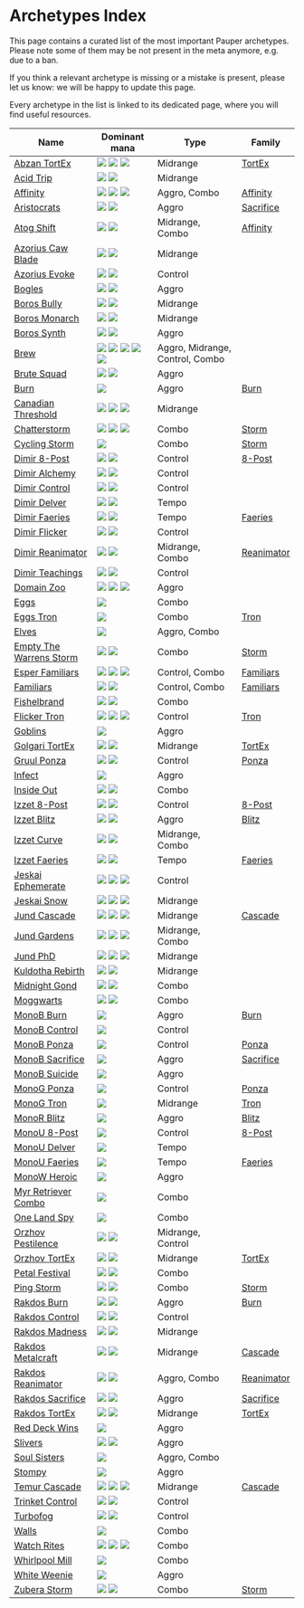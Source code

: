 <!-- This page is automatically generated by Myr: do not update it manually. -->
<!-- Changes directly applied here will be lost. -->
<!-- If you plan to update this page, please update the template at https://github.com/Pauperformance/pauperformance-bot -->
<!-- Templates can be found under pauperformance-bot/resources/templates/ -->
# Archetypes Index

This page contains a curated list of the most important Pauper archetypes.
Please note some of them may be not present in the meta anymore, e.g. due to a ban.

If you think a relevant archetype is missing or a mistake is present, please let us know: we will be happy to update this page.

Every archetype in the list is linked to its dedicated page, where you will find useful resources.

| Name                   | Dominant mana | Type            | Family          |
| -----------------------| ------------- | --------------- | --------------- |
[Abzan TortEx](../archetypes/Abzan%20TortEx.html) | <img src="../resources/images/mana/W.png" class="dominant-mana-icon"/> <img src="../resources/images/mana/B.png" class="dominant-mana-icon"/> <img src="../resources/images/mana/G.png" class="dominant-mana-icon"/> | Midrange        | [TortEx      ](../families/TortEx.html) |
[Acid Trip](../archetypes/Acid%20Trip.html) | <img src="../resources/images/mana/U.png" class="dominant-mana-icon"/> <img src="../resources/images/mana/W.png" class="dominant-mana-icon"/> | Midrange        | [            ](../families/.html) |
[Affinity](../archetypes/Affinity.html) | <img src="../resources/images/mana/B.png" class="dominant-mana-icon"/> <img src="../resources/images/mana/U.png" class="dominant-mana-icon"/> <img src="../resources/images/mana/R.png" class="dominant-mana-icon"/> | Aggro, Combo    | [Affinity    ](../families/Affinity.html) |
[Aristocrats](../archetypes/Aristocrats.html) | <img src="../resources/images/mana/B.png" class="dominant-mana-icon"/> <img src="../resources/images/mana/G.png" class="dominant-mana-icon"/> | Aggro           | [Sacrifice   ](../families/Sacrifice.html) |
[Atog Shift](../archetypes/Atog%20Shift.html) | <img src="../resources/images/mana/U.png" class="dominant-mana-icon"/> <img src="../resources/images/mana/R.png" class="dominant-mana-icon"/> | Midrange, Combo | [Affinity    ](../families/Affinity.html) |
[Azorius Caw Blade](../archetypes/Azorius%20Caw%20Blade.html) | <img src="../resources/images/mana/U.png" class="dominant-mana-icon"/> <img src="../resources/images/mana/W.png" class="dominant-mana-icon"/> | Midrange        | [            ](../families/.html) |
[Azorius Evoke](../archetypes/Azorius%20Evoke.html) | <img src="../resources/images/mana/U.png" class="dominant-mana-icon"/> <img src="../resources/images/mana/W.png" class="dominant-mana-icon"/> | Control         | [            ](../families/.html) |
[Bogles](../archetypes/Bogles.html) | <img src="../resources/images/mana/G.png" class="dominant-mana-icon"/> <img src="../resources/images/mana/W.png" class="dominant-mana-icon"/> | Aggro           | [            ](../families/.html) |
[Boros Bully](../archetypes/Boros%20Bully.html) | <img src="../resources/images/mana/W.png" class="dominant-mana-icon"/> <img src="../resources/images/mana/R.png" class="dominant-mana-icon"/> | Midrange        | [            ](../families/.html) |
[Boros Monarch](../archetypes/Boros%20Monarch.html) | <img src="../resources/images/mana/W.png" class="dominant-mana-icon"/> <img src="../resources/images/mana/R.png" class="dominant-mana-icon"/> | Midrange        | [            ](../families/.html) |
[Boros Synth](../archetypes/Boros%20Synth.html) | <img src="../resources/images/mana/W.png" class="dominant-mana-icon"/> <img src="../resources/images/mana/R.png" class="dominant-mana-icon"/> | Aggro           | [            ](../families/.html) |
[Brew](../archetypes/Brew.html) | <img src="../resources/images/mana/W.png" class="dominant-mana-icon"/> <img src="../resources/images/mana/U.png" class="dominant-mana-icon"/> <img src="../resources/images/mana/B.png" class="dominant-mana-icon"/> <img src="../resources/images/mana/R.png" class="dominant-mana-icon"/> <img src="../resources/images/mana/G.png" class="dominant-mana-icon"/> | Aggro, Midrange, Control, Combo | [            ](../families/.html) |
[Brute Squad](../archetypes/Brute%20Squad.html) | <img src="../resources/images/mana/U.png" class="dominant-mana-icon"/> <img src="../resources/images/mana/W.png" class="dominant-mana-icon"/> | Aggro           | [            ](../families/.html) |
[Burn](../archetypes/Burn.html) | <img src="../resources/images/mana/R.png" class="dominant-mana-icon"/> | Aggro           | [Burn        ](../families/Burn.html) |
[Canadian Threshold](../archetypes/Canadian%20Threshold.html) | <img src="../resources/images/mana/G.png" class="dominant-mana-icon"/> <img src="../resources/images/mana/R.png" class="dominant-mana-icon"/> <img src="../resources/images/mana/U.png" class="dominant-mana-icon"/> | Midrange        | [            ](../families/.html) |
[Chatterstorm](../archetypes/Chatterstorm.html) | <img src="../resources/images/mana/G.png" class="dominant-mana-icon"/> <img src="../resources/images/mana/R.png" class="dominant-mana-icon"/> <img src="../resources/images/mana/B.png" class="dominant-mana-icon"/> | Combo           | [Storm       ](../families/Storm.html) |
[Cycling Storm](../archetypes/Cycling%20Storm.html) | <img src="../resources/images/mana/B.png" class="dominant-mana-icon"/> | Combo           | [Storm       ](../families/Storm.html) |
[Dimir 8-Post](../archetypes/Dimir%208-Post.html) | <img src="../resources/images/mana/U.png" class="dominant-mana-icon"/> <img src="../resources/images/mana/B.png" class="dominant-mana-icon"/> | Control         | [8-Post      ](../families/8-Post.html) |
[Dimir Alchemy](../archetypes/Dimir%20Alchemy.html) | <img src="../resources/images/mana/U.png" class="dominant-mana-icon"/> <img src="../resources/images/mana/B.png" class="dominant-mana-icon"/> | Control         | [            ](../families/.html) |
[Dimir Control](../archetypes/Dimir%20Control.html) | <img src="../resources/images/mana/U.png" class="dominant-mana-icon"/> <img src="../resources/images/mana/B.png" class="dominant-mana-icon"/> | Control         | [            ](../families/.html) |
[Dimir Delver](../archetypes/Dimir%20Delver.html) | <img src="../resources/images/mana/U.png" class="dominant-mana-icon"/> <img src="../resources/images/mana/B.png" class="dominant-mana-icon"/> | Tempo           | [            ](../families/.html) |
[Dimir Faeries](../archetypes/Dimir%20Faeries.html) | <img src="../resources/images/mana/U.png" class="dominant-mana-icon"/> <img src="../resources/images/mana/B.png" class="dominant-mana-icon"/> | Tempo           | [Faeries     ](../families/Faeries.html) |
[Dimir Flicker](../archetypes/Dimir%20Flicker.html) | <img src="../resources/images/mana/U.png" class="dominant-mana-icon"/> <img src="../resources/images/mana/B.png" class="dominant-mana-icon"/> | Control         | [            ](../families/.html) |
[Dimir Reanimator](../archetypes/Dimir%20Reanimator.html) | <img src="../resources/images/mana/U.png" class="dominant-mana-icon"/> <img src="../resources/images/mana/B.png" class="dominant-mana-icon"/> | Midrange, Combo | [Reanimator  ](../families/Reanimator.html) |
[Dimir Teachings](../archetypes/Dimir%20Teachings.html) | <img src="../resources/images/mana/U.png" class="dominant-mana-icon"/> <img src="../resources/images/mana/B.png" class="dominant-mana-icon"/> | Control         | [            ](../families/.html) |
[Domain Zoo](../archetypes/Domain%20Zoo.html) | <img src="../resources/images/mana/R.png" class="dominant-mana-icon"/> <img src="../resources/images/mana/G.png" class="dominant-mana-icon"/> <img src="../resources/images/mana/W.png" class="dominant-mana-icon"/> | Aggro           | [            ](../families/.html) |
[Eggs](../archetypes/Eggs.html) | <img src="../resources/images/mana/C.png" class="dominant-mana-icon"/> | Combo           | [            ](../families/.html) |
[Eggs Tron](../archetypes/Eggs%20Tron.html) | <img src="../resources/images/mana/C.png" class="dominant-mana-icon"/> | Combo           | [Tron        ](../families/Tron.html) |
[Elves](../archetypes/Elves.html) | <img src="../resources/images/mana/G.png" class="dominant-mana-icon"/> | Aggro, Combo    | [            ](../families/.html) |
[Empty The Warrens Storm](../archetypes/Empty%20The%20Warrens%20Storm.html) | <img src="../resources/images/mana/U.png" class="dominant-mana-icon"/> <img src="../resources/images/mana/R.png" class="dominant-mana-icon"/> | Combo           | [Storm       ](../families/Storm.html) |
[Esper Familiars](../archetypes/Esper%20Familiars.html) | <img src="../resources/images/mana/W.png" class="dominant-mana-icon"/> <img src="../resources/images/mana/U.png" class="dominant-mana-icon"/> <img src="../resources/images/mana/B.png" class="dominant-mana-icon"/> | Control, Combo  | [Familiars   ](../families/Familiars.html) |
[Familiars](../archetypes/Familiars.html) | <img src="../resources/images/mana/U.png" class="dominant-mana-icon"/> <img src="../resources/images/mana/W.png" class="dominant-mana-icon"/> | Control, Combo  | [Familiars   ](../families/Familiars.html) |
[Fishelbrand](../archetypes/Fishelbrand.html) | <img src="../resources/images/mana/U.png" class="dominant-mana-icon"/> <img src="../resources/images/mana/B.png" class="dominant-mana-icon"/> | Combo           | [            ](../families/.html) |
[Flicker Tron](../archetypes/Flicker%20Tron.html) | <img src="../resources/images/mana/G.png" class="dominant-mana-icon"/> <img src="../resources/images/mana/R.png" class="dominant-mana-icon"/> <img src="../resources/images/mana/U.png" class="dominant-mana-icon"/> | Control         | [Tron        ](../families/Tron.html) |
[Goblins](../archetypes/Goblins.html) | <img src="../resources/images/mana/R.png" class="dominant-mana-icon"/> | Aggro           | [            ](../families/.html) |
[Golgari TortEx](../archetypes/Golgari%20TortEx.html) | <img src="../resources/images/mana/B.png" class="dominant-mana-icon"/> <img src="../resources/images/mana/G.png" class="dominant-mana-icon"/> | Midrange        | [TortEx      ](../families/TortEx.html) |
[Gruul Ponza](../archetypes/Gruul%20Ponza.html) | <img src="../resources/images/mana/R.png" class="dominant-mana-icon"/> <img src="../resources/images/mana/G.png" class="dominant-mana-icon"/> | Control         | [Ponza       ](../families/Ponza.html) |
[Infect](../archetypes/Infect.html) | <img src="../resources/images/mana/G.png" class="dominant-mana-icon"/> | Aggro           | [            ](../families/.html) |
[Inside Out](../archetypes/Inside%20Out.html) | <img src="../resources/images/mana/U.png" class="dominant-mana-icon"/> <img src="../resources/images/mana/W.png" class="dominant-mana-icon"/> | Combo           | [            ](../families/.html) |
[Izzet 8-Post](../archetypes/Izzet%208-Post.html) | <img src="../resources/images/mana/U.png" class="dominant-mana-icon"/> <img src="../resources/images/mana/R.png" class="dominant-mana-icon"/> | Control         | [8-Post      ](../families/8-Post.html) |
[Izzet Blitz](../archetypes/Izzet%20Blitz.html) | <img src="../resources/images/mana/U.png" class="dominant-mana-icon"/> <img src="../resources/images/mana/R.png" class="dominant-mana-icon"/> | Aggro           | [Blitz       ](../families/Blitz.html) |
[Izzet Curve](../archetypes/Izzet%20Curve.html) | <img src="../resources/images/mana/U.png" class="dominant-mana-icon"/> <img src="../resources/images/mana/R.png" class="dominant-mana-icon"/> | Midrange, Combo | [            ](../families/.html) |
[Izzet Faeries](../archetypes/Izzet%20Faeries.html) | <img src="../resources/images/mana/U.png" class="dominant-mana-icon"/> <img src="../resources/images/mana/R.png" class="dominant-mana-icon"/> | Tempo           | [Faeries     ](../families/Faeries.html) |
[Jeskai Ephemerate](../archetypes/Jeskai%20Ephemerate.html) | <img src="../resources/images/mana/W.png" class="dominant-mana-icon"/> <img src="../resources/images/mana/U.png" class="dominant-mana-icon"/> <img src="../resources/images/mana/R.png" class="dominant-mana-icon"/> | Control         | [            ](../families/.html) |
[Jeskai Snow](../archetypes/Jeskai%20Snow.html) | <img src="../resources/images/mana/W.png" class="dominant-mana-icon"/> <img src="../resources/images/mana/U.png" class="dominant-mana-icon"/> <img src="../resources/images/mana/R.png" class="dominant-mana-icon"/> | Midrange        | [            ](../families/.html) |
[Jund Cascade](../archetypes/Jund%20Cascade.html) | <img src="../resources/images/mana/B.png" class="dominant-mana-icon"/> <img src="../resources/images/mana/R.png" class="dominant-mana-icon"/> <img src="../resources/images/mana/G.png" class="dominant-mana-icon"/> | Midrange        | [Cascade     ](../families/Cascade.html) |
[Jund Gardens](../archetypes/Jund%20Gardens.html) | <img src="../resources/images/mana/B.png" class="dominant-mana-icon"/> <img src="../resources/images/mana/R.png" class="dominant-mana-icon"/> <img src="../resources/images/mana/G.png" class="dominant-mana-icon"/> | Midrange, Combo | [            ](../families/.html) |
[Jund PhD](../archetypes/Jund%20PhD.html) | <img src="../resources/images/mana/B.png" class="dominant-mana-icon"/> <img src="../resources/images/mana/R.png" class="dominant-mana-icon"/> <img src="../resources/images/mana/G.png" class="dominant-mana-icon"/> | Midrange        | [            ](../families/.html) |
[Kuldotha Rebirth](../archetypes/Kuldotha%20Rebirth.html) | <img src="../resources/images/mana/W.png" class="dominant-mana-icon"/> <img src="../resources/images/mana/R.png" class="dominant-mana-icon"/> | Midrange        | [            ](../families/.html) |
[Midnight Gond](../archetypes/Midnight%20Gond.html) | <img src="../resources/images/mana/W.png" class="dominant-mana-icon"/> <img src="../resources/images/mana/G.png" class="dominant-mana-icon"/> | Combo           | [            ](../families/.html) |
[Moggwarts](../archetypes/Moggwarts.html) | <img src="../resources/images/mana/B.png" class="dominant-mana-icon"/> <img src="../resources/images/mana/R.png" class="dominant-mana-icon"/> | Combo           | [            ](../families/.html) |
[MonoB Burn](../archetypes/MonoB%20Burn.html) | <img src="../resources/images/mana/B.png" class="dominant-mana-icon"/> | Aggro           | [Burn        ](../families/Burn.html) |
[MonoB Control](../archetypes/MonoB%20Control.html) | <img src="../resources/images/mana/B.png" class="dominant-mana-icon"/> | Control         | [            ](../families/.html) |
[MonoB Ponza](../archetypes/MonoB%20Ponza.html) | <img src="../resources/images/mana/B.png" class="dominant-mana-icon"/> | Control         | [Ponza       ](../families/Ponza.html) |
[MonoB Sacrifice](../archetypes/MonoB%20Sacrifice.html) | <img src="../resources/images/mana/B.png" class="dominant-mana-icon"/> | Aggro           | [Sacrifice   ](../families/Sacrifice.html) |
[MonoB Suicide](../archetypes/MonoB%20Suicide.html) | <img src="../resources/images/mana/B.png" class="dominant-mana-icon"/> | Aggro           | [            ](../families/.html) |
[MonoG Ponza](../archetypes/MonoG%20Ponza.html) | <img src="../resources/images/mana/G.png" class="dominant-mana-icon"/> | Control         | [Ponza       ](../families/Ponza.html) |
[MonoG Tron](../archetypes/MonoG%20Tron.html) | <img src="../resources/images/mana/G.png" class="dominant-mana-icon"/> | Midrange        | [Tron        ](../families/Tron.html) |
[MonoR Blitz](../archetypes/MonoR%20Blitz.html) | <img src="../resources/images/mana/R.png" class="dominant-mana-icon"/> | Aggro           | [Blitz       ](../families/Blitz.html) |
[MonoU 8-Post](../archetypes/MonoU%208-Post.html) | <img src="../resources/images/mana/U.png" class="dominant-mana-icon"/> | Control         | [8-Post      ](../families/8-Post.html) |
[MonoU Delver](../archetypes/MonoU%20Delver.html) | <img src="../resources/images/mana/U.png" class="dominant-mana-icon"/> | Tempo           | [            ](../families/.html) |
[MonoU Faeries](../archetypes/MonoU%20Faeries.html) | <img src="../resources/images/mana/U.png" class="dominant-mana-icon"/> | Tempo           | [Faeries     ](../families/Faeries.html) |
[MonoW Heroic](../archetypes/MonoW%20Heroic.html) | <img src="../resources/images/mana/W.png" class="dominant-mana-icon"/> | Aggro           | [            ](../families/.html) |
[Myr Retriever Combo](../archetypes/Myr%20Retriever%20Combo.html) | <img src="../resources/images/mana/C.png" class="dominant-mana-icon"/> | Combo           | [            ](../families/.html) |
[One Land Spy](../archetypes/One%20Land%20Spy.html) | <img src="../resources/images/mana/B.png" class="dominant-mana-icon"/> | Combo           | [            ](../families/.html) |
[Orzhov Pestilence](../archetypes/Orzhov%20Pestilence.html) | <img src="../resources/images/mana/B.png" class="dominant-mana-icon"/> <img src="../resources/images/mana/W.png" class="dominant-mana-icon"/> | Midrange, Control | [            ](../families/.html) |
[Orzhov TortEx](../archetypes/Orzhov%20TortEx.html) | <img src="../resources/images/mana/W.png" class="dominant-mana-icon"/> <img src="../resources/images/mana/B.png" class="dominant-mana-icon"/> | Midrange        | [TortEx      ](../families/TortEx.html) |
[Petal Festival](../archetypes/Petal%20Festival.html) | <img src="../resources/images/mana/U.png" class="dominant-mana-icon"/> <img src="../resources/images/mana/G.png" class="dominant-mana-icon"/> | Combo           | [            ](../families/.html) |
[Ping Storm](../archetypes/Ping%20Storm.html) | <img src="../resources/images/mana/B.png" class="dominant-mana-icon"/> <img src="../resources/images/mana/R.png" class="dominant-mana-icon"/> | Combo           | [Storm       ](../families/Storm.html) |
[Rakdos Burn](../archetypes/Rakdos%20Burn.html) | <img src="../resources/images/mana/B.png" class="dominant-mana-icon"/> <img src="../resources/images/mana/R.png" class="dominant-mana-icon"/> | Aggro           | [Burn        ](../families/Burn.html) |
[Rakdos Control](../archetypes/Rakdos%20Control.html) | <img src="../resources/images/mana/B.png" class="dominant-mana-icon"/> <img src="../resources/images/mana/R.png" class="dominant-mana-icon"/> | Control         | [            ](../families/.html) |
[Rakdos Madness](../archetypes/Rakdos%20Madness.html) | <img src="../resources/images/mana/B.png" class="dominant-mana-icon"/> <img src="../resources/images/mana/R.png" class="dominant-mana-icon"/> | Midrange        | [            ](../families/.html) |
[Rakdos Metalcraft](../archetypes/Rakdos%20Metalcraft.html) | <img src="../resources/images/mana/B.png" class="dominant-mana-icon"/> <img src="../resources/images/mana/R.png" class="dominant-mana-icon"/> | Midrange        | [Cascade     ](../families/Cascade.html) |
[Rakdos Reanimator](../archetypes/Rakdos%20Reanimator.html) | <img src="../resources/images/mana/B.png" class="dominant-mana-icon"/> <img src="../resources/images/mana/R.png" class="dominant-mana-icon"/> | Aggro, Combo    | [Reanimator  ](../families/Reanimator.html) |
[Rakdos Sacrifice](../archetypes/Rakdos%20Sacrifice.html) | <img src="../resources/images/mana/B.png" class="dominant-mana-icon"/> <img src="../resources/images/mana/R.png" class="dominant-mana-icon"/> | Aggro           | [Sacrifice   ](../families/Sacrifice.html) |
[Rakdos TortEx](../archetypes/Rakdos%20TortEx.html) | <img src="../resources/images/mana/B.png" class="dominant-mana-icon"/> <img src="../resources/images/mana/R.png" class="dominant-mana-icon"/> | Midrange        | [TortEx      ](../families/TortEx.html) |
[Red Deck Wins](../archetypes/Red%20Deck%20Wins.html) | <img src="../resources/images/mana/R.png" class="dominant-mana-icon"/> | Aggro           | [            ](../families/.html) |
[Slivers](../archetypes/Slivers.html) | <img src="../resources/images/mana/G.png" class="dominant-mana-icon"/> <img src="../resources/images/mana/W.png" class="dominant-mana-icon"/> | Aggro           | [            ](../families/.html) |
[Soul Sisters](../archetypes/Soul%20Sisters.html) | <img src="../resources/images/mana/G.png" class="dominant-mana-icon"/> | Aggro, Combo    | [            ](../families/.html) |
[Stompy](../archetypes/Stompy.html) | <img src="../resources/images/mana/G.png" class="dominant-mana-icon"/> | Aggro           | [            ](../families/.html) |
[Temur Cascade](../archetypes/Temur%20Cascade.html) | <img src="../resources/images/mana/U.png" class="dominant-mana-icon"/> <img src="../resources/images/mana/G.png" class="dominant-mana-icon"/> <img src="../resources/images/mana/R.png" class="dominant-mana-icon"/> | Midrange        | [Cascade     ](../families/Cascade.html) |
[Trinket Control](../archetypes/Trinket%20Control.html) | <img src="../resources/images/mana/U.png" class="dominant-mana-icon"/> <img src="../resources/images/mana/B.png" class="dominant-mana-icon"/> | Control         | [            ](../families/.html) |
[Turbofog](../archetypes/Turbofog.html) | <img src="../resources/images/mana/U.png" class="dominant-mana-icon"/> <img src="../resources/images/mana/G.png" class="dominant-mana-icon"/> | Control         | [            ](../families/.html) |
[Walls](../archetypes/Walls.html) | <img src="../resources/images/mana/G.png" class="dominant-mana-icon"/> | Combo           | [            ](../families/.html) |
[Watch Rites](../archetypes/Watch%20Rites.html) | <img src="../resources/images/mana/U.png" class="dominant-mana-icon"/> <img src="../resources/images/mana/R.png" class="dominant-mana-icon"/> <img src="../resources/images/mana/G.png" class="dominant-mana-icon"/> | Combo           | [            ](../families/.html) |
[Whirlpool Mill](../archetypes/Whirlpool%20Mill.html) | <img src="../resources/images/mana/U.png" class="dominant-mana-icon"/> | Combo           | [            ](../families/.html) |
[White Weenie](../archetypes/White%20Weenie.html) | <img src="../resources/images/mana/W.png" class="dominant-mana-icon"/> | Aggro           | [            ](../families/.html) |
[Zubera Storm](../archetypes/Zubera%20Storm.html) | <img src="../resources/images/mana/U.png" class="dominant-mana-icon"/> <img src="../resources/images/mana/B.png" class="dominant-mana-icon"/> | Combo           | [Storm       ](../families/Storm.html) |

